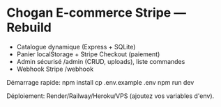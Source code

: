 # Chogan E‑commerce Stripe — Rebuild

- Catalogue dynamique (Express + SQLite)
- Panier localStorage + Stripe Checkout (paiement)
- Admin sécurisé /admin (CRUD, uploads), liste commandes
- Webhook Stripe /webhook

Démarrage rapide:
npm install
cp .env.example .env
npm run dev

Déploiement: Render/Railway/Heroku/VPS (ajoutez vos variables d'env).
